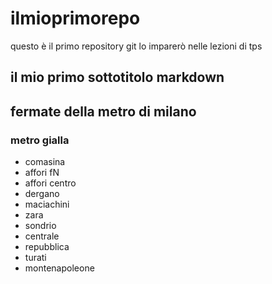 # ilmioprimorepo
questo è il primo repository git lo imparerò nelle lezioni di tps
## il mio primo sottotitolo markdown
## fermate della metro di milano
### metro gialla
- comasina
- affori fN
- affori centro
- dergano
- maciachini
- zara
- sondrio
- centrale
- repubblica
- turati
- montenapoleone